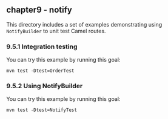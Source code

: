chapter9 - notify
-----------------

This directory includes a set of examples demonstrating using `NotifyBuilder` to unit test Camel routes.

### 9.5.1 Integration testing

You can try this example by running this goal:

    mvn test -Dtest=OrderTest

### 9.5.2 Using NotifyBuilder

You can try this example by running this goal:

    mvn test -Dtest=NotifyTest

